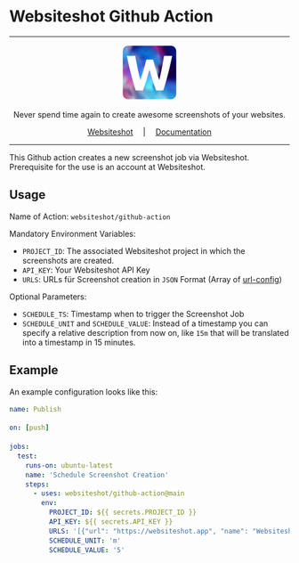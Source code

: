 # Websiteshot Github Action

<hr />

<div align="center">
    <a href="https://websiteshot.app/">
        <img src="./assets/logo-mini.png">
    </a>
</div>

<div align="center">
<p>Never spend time again to create awesome screenshots of your websites.</p>
</div>

<div align="center">
<a style="margin: 1em;" href="https://websiteshot.app">Websiteshot</a> | <a style="margin: 1em;" href="https://docs.websiteshot.app">Documentation</a>
</div>

<hr />

This Github action creates a new screenshot job via Websiteshot. Prerequisite for the use is an account at Websiteshot.

## Usage

Name of Action: `websiteshot/github-action`

Mandatory Environment Variables:

- `PROJECT_ID`: The associated Websiteshot project in which the screenshots are created.
- `API_KEY`: Your Websiteshot API Key
- `URLS`: URLs für Screenshot creation in `JSON` Format (Array of [url-config](https://docs.websiteshot.app/docs/api/types/url-config))

Optional Parameters:

- `SCHEDULE_TS`: Timestamp when to trigger the Screenshot Job
- `SCHEDULE_UNIT` and `SCHEDULE_VALUE`: Instead of a timestamp you can specify a relative description from now on, like `15m` that will be translated into a timestamp in 15 minutes.

## Example

An example configuration looks like this:

```yaml
name: Publish

on: [push]

jobs:
  test:
    runs-on: ubuntu-latest
    name: 'Schedule Screenshot Creation'
    steps:
      - uses: websiteshot/github-action@main
        env:
          PROJECT_ID: ${{ secrets.PROJECT_ID }}
          API_KEY: ${{ secrets.API_KEY }}
          URLS: '[{"url": "https://websiteshot.app", "name": "Websiteshot"}]'
          SCHEDULE_UNIT: 'm'
          SCHEDULE_VALUE: '5'
```
